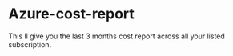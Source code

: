 # Azure-cost-report
This ll give you the last 3 months cost report across all your listed subscription.
